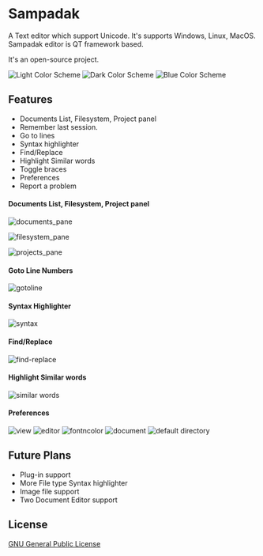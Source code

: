 # Sampadak
A Text editor which support Unicode.
It's supports Windows, Linux, MacOS.
Sampadak editor is QT framework based.

It's an open-source project.

![Light Color Scheme](https://user-images.githubusercontent.com/13361448/46593423-7f7eb080-cae9-11e8-8a21-0443bdfa6544.png)
![Dark Color Scheme](https://user-images.githubusercontent.com/13361448/46593429-8b6a7280-cae9-11e8-9b85-3e50135e4ce0.png)
![Blue Color Scheme](https://user-images.githubusercontent.com/13361448/46593433-958c7100-cae9-11e8-855e-23a2ba7fbf97.png)

## Features

- Documents List, Filesystem, Project panel
- Remember last session.
- Go to lines
- Syntax highlighter
- Find/Replace
- Highlight Similar words
- Toggle braces
- Preferences
- Report a problem

#### Documents List, Filesystem, Project panel
![documents_pane](https://user-images.githubusercontent.com/13361448/46593064-0598f800-cae6-11e8-9e8a-e6718eb45e4f.png)

![filesystem_pane](https://user-images.githubusercontent.com/13361448/46593069-1cd7e580-cae6-11e8-86c5-ede36302f273.png)

![projects_pane](https://user-images.githubusercontent.com/13361448/46593074-35e09680-cae6-11e8-9623-88ab3192226e.png)

#### Goto Line Numbers

![gotoline](https://user-images.githubusercontent.com/13361448/46593088-66283500-cae6-11e8-9121-4168a19a803c.png)

#### Syntax Highlighter

![syntax](https://user-images.githubusercontent.com/13361448/46593095-8526c700-cae6-11e8-8aa6-91f3030a5a84.png)

#### Find/Replace

![find-replace](https://user-images.githubusercontent.com/13361448/46593184-7a206680-cae7-11e8-9388-31ce79fb315a.png)

#### Highlight Similar words

![similar words](https://user-images.githubusercontent.com/13361448/46593205-9d4b1600-cae7-11e8-86a4-66b773a1a6f6.png)

#### Preferences
![view](https://user-images.githubusercontent.com/13361448/46593238-e1d6b180-cae7-11e8-914c-d9fe44adeb2a.png)
![editor](https://user-images.githubusercontent.com/13361448/46593243-f0bd6400-cae7-11e8-89e6-42654672d82c.png)
![fontncolor](https://user-images.githubusercontent.com/13361448/46593247-003cad00-cae8-11e8-96f1-ea1062d14f04.png)
![document](https://user-images.githubusercontent.com/13361448/46593253-0c286f00-cae8-11e8-8647-2a8ba40ae798.png)
![default directory](https://user-images.githubusercontent.com/13361448/46593258-15b1d700-cae8-11e8-99c3-0292ca012719.png)


## Future Plans

- Plug-in support
- More File type Syntax highlighter
- Image file support
- Two Document Editor support

## License
[GNU General Public License](https://opensource.org/licenses/GPL-3.0)
